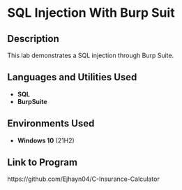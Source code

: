 <h1>SQL Injection With Burp Suit</h1>

<h2>Description</h2>
This lab demonstrates a SQL injection through Burp Suite.
<br />


<h2>Languages and Utilities Used</h2>

- <b>SQL</b> 
- <b>BurpSuite</b>

<h2>Environments Used </h2>

- <b>Windows 10</b> (21H2)

<h2>Link to Program</h2>
https://github.com/Ejhayn04/C-Insurance-Calculator
